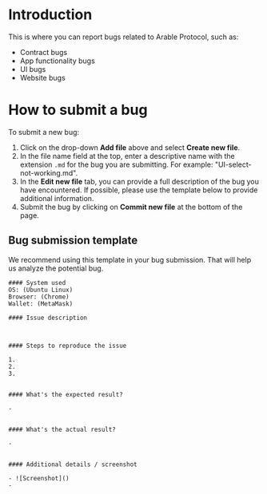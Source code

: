 # Introduction

This is where you can report bugs related to Arable Protocol, such as:

- Contract bugs
- App functionality bugs
- UI bugs
- Website bugs

# How to submit a bug

To submit a new bug:

1. Click on the drop-down __Add file__ above and select __Create new file__.
2. In the file name field at the top, enter a descriptive name with the extension `.md` for the bug you are submitting. For example: "UI-select-not-working.md".
3. In the __Edit new file__ tab, you can provide a full description of the bug you have encountered. If possible, please use the template below to provide additional information.
4. Submit the bug by clicking on __Commit new file__ at the bottom of the page.

## Bug submission template

We recommend using this template in your bug submission. That will help us analyze the potential bug.

```
#### System used
OS: (Ubuntu Linux)
Browser: (Chrome)
Wallet: (MetaMask)

#### Issue description



#### Steps to reproduce the issue

1.  
2. 
3. 


#### What's the expected result?

-


#### What's the actual result?

-


#### Additional details / screenshot

- ![Screenshot]()
-
```